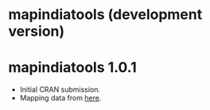 # mapindiatools (development version)

# mapindiatools 1.0.1

-   Initial CRAN submission.
-   Mapping data from [here](https://github.com/datta07/INDIAN-SHAPEFILES).
